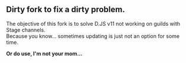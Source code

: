 ## Dirty fork to fix a dirty problem.

The objective of this fork is to solve D.JS v11 not working on guilds with Stage channels.  
Because you know... sometimes updating is just not an option for some time.

**Or do use, I'm not your mom...**
